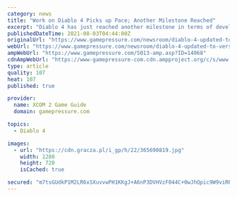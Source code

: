 ```yaml
---
category: news
title: "Work on Diablo 4 Picks up Pace; Another Milestone Reached"
excerpt: "Diablo 4 has just reached another milestone in terms of development process. This is indicated by information found by one of the Reddit users."
publishedDateTime: 2021-08-03T04:44:00Z
originalUrl: "https://www.gamepressure.com/newsroom/diablo-4-updated-to-version-020/z336f4"
webUrl: "https://www.gamepressure.com/newsroom/diablo-4-updated-to-version-020/z336f4"
ampWebUrl: "https://www.gamepressure.com/S013-amp.asp?ID=14068"
cdnAmpWebUrl: "https://www-gamepressure-com.cdn.ampproject.org/c/s/www.gamepressure.com/S013-amp.asp?ID=14068"
type: article
quality: 107
heat: 107
published: true

provider:
  name: XCOM 2 Game Guide
  domain: gamepressure.com

topics:
  - Diablo 4

images:
  - url: "https://cdn.gracza.pl/i_gp/h/22/365690819.jpg"
    width: 1280
    height: 720
    isCached: true

secured: "m7tsGUdkP1M2LR6xSXuvvwPH1KKgJ+A6nP3DVHVzF044C+0wJhQpic9W9viRRnnDtbff7amA780a00a1DeLqvxoGCZJCOJUgLo82JveTBalqCRO72Ttyq55TdVGbDvhzi7JuHEvUe/I/1qTJht55t/yRwu7jQV1Av6Y8aNji1OpZ7Q5PB6+1F64sAnTM6AYDlxL8W/rhI61uiDXFc+qqgIvYQj4pSn6NKHxjuJ0Qqi7TfolvCL2L1oi225gGRXf3CUsftdMHMBhKO1pQGGiXIkaEJlhUG1gZCPNU5FYamqRuXVkmCWatou92tr90B2cdPdc+79b857/441b+MIAUKiQFTrlxJzeA/6uE3Lkq4W0=;crhWv621yKVUsaqsu3jsCA=="
---
```


